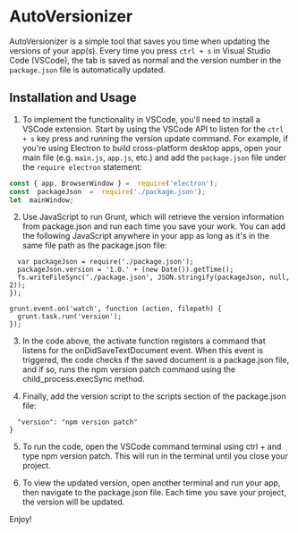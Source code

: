 # AutoVersionizer

AutoVersionizer is a simple tool that saves you time when updating the versions of your app(s). Every time you press `ctrl + s` in Visual Studio Code (VSCode), the tab is saved as normal and the version number in the `package.json` file is automatically updated.

## Installation and Usage

1. To implement the functionality in VSCode, you'll need to install a VSCode extension. Start by using the VSCode API to listen for the `ctrl + s` key press and running the version update command. For example, if you're using Electron to build cross-platform desktop apps, open your main file (e.g. `main.js`, `app.js`, etc.) and add the `package.json` file under the `require electron` statement:

```javascript
const { app, BrowserWindow } =  require('electron');
const  packageJson  =  require('./package.json');
let  mainWindow;
```

2. Use JavaScript to run Grunt, which will retrieve the version information from package.json and run each time you save your work. You can add the following JavaScript anywhere in your app as long as it's in the same file path as the package.json file:

```grunt.registerTask('version', 'Update version number', function () {
  var packageJson = require('./package.json');
  packageJson.version = '1.0.' + (new Date()).getTime();
  fs.writeFileSync('./package.json', JSON.stringify(packageJson, null, 2));
});

grunt.event.on('watch', function (action, filepath) {
  grunt.task.run('version');
});
```
3. In the code above, the activate function registers a command that listens for the onDidSaveTextDocument event. When this event is triggered, the code checks if the saved document is a package.json file, and if so, runs the npm version patch command using the child_process.execSync method.

4. Finally, add the version script to the scripts section of the package.json file:

```"scripts": {
  "version": "npm version patch"
}
```
5. To run the code, open the VSCode command terminal using ctrl + and type npm version patch. This will run in the terminal until you close your project.

6. To view the updated version, open another terminal and run your app, then navigate to the package.json file. Each time you save your project, the version will be updated.

Enjoy!
